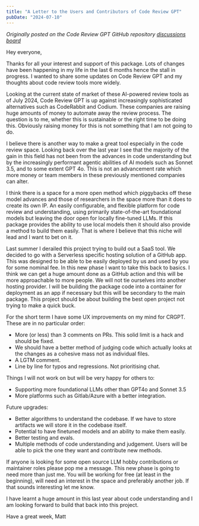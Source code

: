 ```yaml
---
title: "A Letter to the Users and Contributors of Code Review GPT"
pubDate: "2024-07-10"
---
```


_Originally posted on the Code Review GPT GitHub repository [discussions board](https://github.com/mattzcarey/code-review-gpt/discussions/338)_

Hey everyone,

Thanks for all your interest and support of this package. Lots of changes have been happening in my life in the last 6 months hence the stall in progress. I wanted to share some updates on Code Review GPT and my thoughts about code review tools more widely.

Looking at the current state of market of these AI-powered review tools as of July 2024, Code Review GPT is up against increasingly sophisticated alternatives such as CodeRabbit and Codium. These companies are raising huge amounts of money to automate away the review process. The question is to me, whether this is sustainable or the right time to be doing this. Obviously raising money for this is not something that I am not going to do.

I believe there is another way to make a great tool especially in the code review space. Looking back over the last year I see that the majority of the gain in this field has not been from the advances in code understanding but by the increasingly performant agentic abilities of AI models such as Sonnet 3.5, and to some extent GPT 4o. This is not an advancement rate which more money or team members in these previously mentioned companies can alter.

I think there is a space for a more open method which piggybacks off these model advances and those of researchers in the space more than it does to create its own IP. An easily configurable, and flexible platform for code review and understanding, using primarily state-of-the-art foundational models but leaving the door open for locally fine-tuned LLMs. If this package provides the ability to use local models then it should also provide a method to build them easily. That is where I believe that this niche will lead and I want to bet on it.

Last summer I derailed this project trying to build out a SaaS tool. We decided to go with a Serverless specific hosting solution of a GitHub app. This was designed to be able to be easily deployed by us and used by you for some nominal fee. In this new phase I want to take this back to basics. I think we can get a huge amount done as a GitHub action and this will be more approachable to more people. We will not tie ourselves into another hosting provider. I will be building the package code into a container for deployment as an app if necessary but this will be secondary to the main package. This project should be about building the best open project not trying to make a quick buck.

For the short term I have some UX improvements on my mind for CRGPT. These are in no particular order:

- More (or less) than 3 comments on PRs. This solid limit is a hack and should be fixed.
- We should have a better method of judging code which actually looks at the changes as a cohesive mass not as individual files.
- A LGTM comment.
- Line by line for typos and regressions. Not prioritising chat.

Things I will not work on but will be very happy for others to:

- Supporting more foundational LLMs other than GPT4o and Sonnet 3.5
- More platforms such as Gitlab/Azure with a better integration.

Future upgrades:

- Better algorithms to understand the codebase. If we have to store artifacts we will store it in the codebase itself.
- Potential to have finetuned models and an ability to make them easily.
- Better testing and evals.
- Multiple methods of code understanding and judgement. Users will be able to pick the one they want and contribute new methods.

If anyone is looking for some open source LLM hobby contributions or maintainer roles please pop me a message. This new phase is going to need more than just me. You will be working for free (at least in the beginning), will need an interest in the space and preferably another job. If that sounds interesting let me know.

I have learnt a huge amount in this last year about code understanding and I am looking forward to build that back into this project.

Have a great week,
Matt

